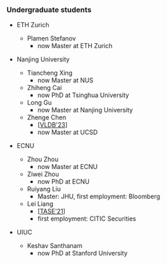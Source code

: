 <h3>Undergraduate students</h3>

- ETH Zurich
	- Plamen Stefanov
		- now Master at ETH Zurich
	
- Nanjing University
	- Tiancheng Xing
		- now Master at NUS
	- Zhiheng Cai
		- now PhD at Tsinghua University
	- Long Gu
		- now Master at Nanjing University
	- Zhenge Chen
		- [[VLDB'23](https://www.vldb.org/pvldb/vol16/p1264-wei.pdf)]
		- now Master at UCSD


	
- ECNU
	- Zhou Zhou
		- now Master at ECNU
	- Ziwei Zhou 
		- now PhD at ECNU
	- Ruiyang Liu
		- Master: JHU, first employment: Bloomberg
	- Lei Liang
		- [[TASE'21](https://ieeexplore.ieee.org/document/9546747)]
		- first employment: CITIC Securities

	
- UIUC
	- Keshav Santhanam
		- now PhD at Stanford University
